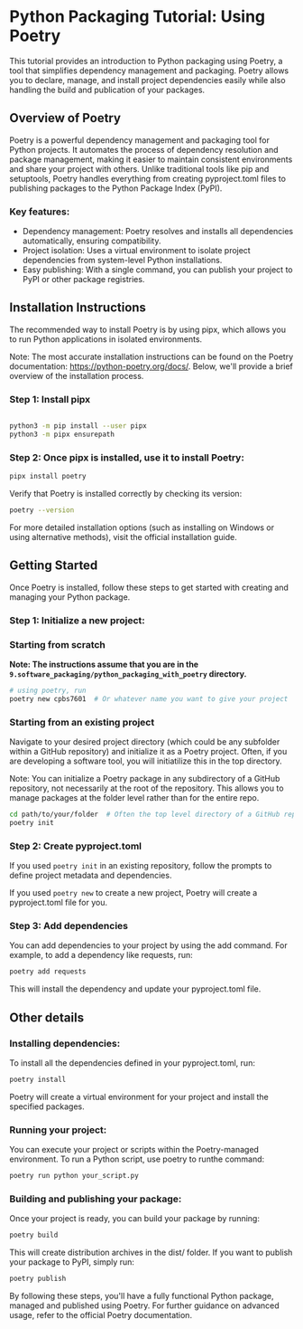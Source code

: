 # Python Packaging Tutorial: Using Poetry

This tutorial provides an introduction to Python packaging using Poetry, a tool that simplifies dependency management and packaging.
Poetry allows you to declare, manage, and install project dependencies easily while also handling the build and publication of your packages.

## Overview of Poetry

Poetry is a powerful dependency management and packaging tool for Python projects.
It automates the process of dependency resolution and package management, making it easier to maintain consistent environments and share your project with others.
Unlike traditional tools like pip and setuptools, Poetry handles everything from creating pyproject.toml files to publishing packages to the Python Package Index (PyPI).

### Key features:

- Dependency management: Poetry resolves and installs all dependencies automatically, ensuring compatibility.
- Project isolation: Uses a virtual environment to isolate project dependencies from system-level Python installations.
- Easy publishing: With a single command, you can publish your project to PyPI or other package registries.

## Installation Instructions

The recommended way to install Poetry is by using pipx, which allows you to run Python applications in isolated environments.

Note: The most accurate installation instructions can be found on the Poetry documentation: https://python-poetry.org/docs/.
Below, we'll provide a brief overview of the installation process.

### Step 1: Install pipx

```bash

python3 -m pip install --user pipx
python3 -m pipx ensurepath
```

### Step 2: Once pipx is installed, use it to install Poetry:

```bash
pipx install poetry
```

Verify that Poetry is installed correctly by checking its version:

```bash
poetry --version
```

For more detailed installation options (such as installing on Windows or using alternative methods), visit the official installation guide.

## Getting Started

Once Poetry is installed, follow these steps to get started with creating and managing your Python package.

### Step 1: Initialize a new project:

### Starting from scratch

**Note: The instructions assume that you are in the `9.software_packaging/python_packaging_with_poetry` directory.**

```bash
# using poetry, run
poetry new cpbs7601  # Or whatever name you want to give your project
```

### Starting from an existing project

Navigate to your desired project directory (which could be any subfolder within a GitHub repository) and initialize it as a Poetry project.
Often, if you are developing a software tool, you will initiatilize this in the top directory.

Note: You can initialize a Poetry package in any subdirectory of a GitHub repository, not necessarily at the root of the repository.
This allows you to manage packages at the folder level rather than for the entire repo.

```bash
cd path/to/your/folder  # Often the top level directory of a GitHub repo
poetry init
```

### Step 2: Create pyproject.toml

If you used `poetry init` in an existing repository, follow the prompts to define project metadata and dependencies.

If you used `poetry new` to create a new project, Poetry will create a pyproject.toml file for you.

### Step 3: Add dependencies

You can add dependencies to your project by using the add command.
For example, to add a dependency like requests, run:

```bash
poetry add requests
```

This will install the dependency and update your pyproject.toml file.

## Other details

### Installing dependencies:

To install all the dependencies defined in your pyproject.toml, run:

```bash
poetry install
```

Poetry will create a virtual environment for your project and install the specified packages.

### Running your project:

You can execute your project or scripts within the Poetry-managed environment.
To run a Python script, use poetry to runthe command:

```bash
poetry run python your_script.py
```

### Building and publishing your package:

Once your project is ready, you can build your package by running:

```bash
poetry build
```

This will create distribution archives in the dist/ folder.
If you want to publish your package to PyPI, simply run:

```bash
poetry publish
```

By following these steps, you'll have a fully functional Python package, managed and published using Poetry.
For further guidance on advanced usage, refer to the official Poetry documentation.
